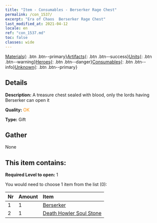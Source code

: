 ```yaml
---
title: "Item - Consumables - Berserker Rage Chest"
permalink: /con_1537/
excerpt: "Era of Chaos  Berserker Rage Chest"
last_modified_at: 2021-04-12
locale: en
ref: "con_1537.md"
toc: false
classes: wide
---
```

 [Materials](/){: .btn .btn--primary}[Artifacts](/Artifacts/){: .btn .btn--success}[Units](/Units/){: .btn .btn--warning}[Heroes](/Heroes/){: .btn .btn--danger}[Consumables](/Consumables/){: .btn .btn--info}[Unknown](/Unknown/){: .btn .btn--primary}

## Details
 **Description:** A treasure chest sealed with blood, only the lords having Berserker can open it

 **Quality:** <span style="color: #FF8C00">OK</span>

 **Type:** Gift

## Gather

  None

## This item contains:

 **Required Level to open:** 1

 You would need to choose 1 item from the list (0):

  | Nr | Amount |     Item    |
  |:---|:-------|:------------|
  | 1 | 1 | [Berserker](/Items/unt_224/) | 
  | 2 | 1 | [Death Howler Soul Stone](/Items/unt_312/) | 
